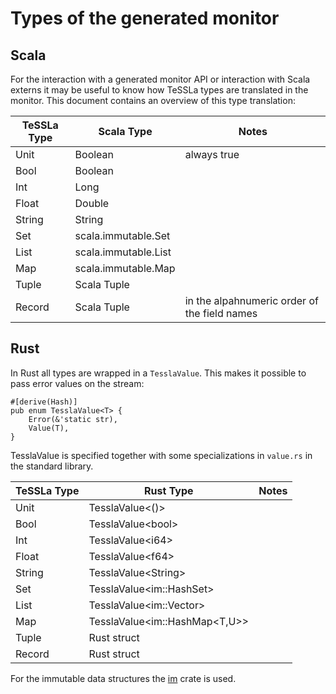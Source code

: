 # Types of the generated monitor 

## Scala

For the interaction with a generated monitor API or interaction with Scala externs it may be useful to know how TeSSLa types are translated in the monitor.
This document contains an overview of this type translation:


| TeSSLa Type   | Scala Type                | Notes                                                     |
|---            |---                        |---                                                        |
|  Unit         | Boolean                   | always true                                               |
|  Bool         | Boolean                   |                                                           |
|  Int          | Long                      |                                                           |
|  Float        | Double                    |                                                           |
|  String       | String                    |                                                           |
|  Set          | scala.immutable.Set       |                                                           |
|  List         | scala.immutable.List      |                                                           |
|  Map          | scala.immutable.Map       |                                                           |
|  Tuple        | Scala Tuple               |                                                           |
|  Record       | Scala Tuple               | in the alpahnumeric order of the field names              |

## Rust

In Rust all types are wrapped in a `TesslaValue`. This makes it possible to pass error values on the stream:

```
#[derive(Hash)]
pub enum TesslaValue<T> {
    Error(&'static str),
    Value(T),
}
```

TesslaValue is specified together with some specializations in `value.rs` in the standard library.

| TeSSLa Type   | Rust  Type                    | Notes                                                     |
|---            |---                            |---                                                        |
|  Unit         | TesslaValue<()>               |                                                           |
|  Bool         | TesslaValue&lt;bool>             |                                                           |
|  Int          | TesslaValue&lt;i64>              |                                                           |
|  Float        | TesslaValue&lt;f64>              |                                                           |
|  String       | TesslaValue&lt;String>           |                                                           |
|  Set          | TesslaValue<im::HashSet<T>>   |                                                           |
|  List         | TesslaValue<im::Vector<T>>    |                                                           |
|  Map          | TesslaValue<im::HashMap<T,U>> |                                                           |
|  Tuple        | Rust struct                   |                                                           |
|  Record       | Rust struct                   |                                                           |

For the immutable data structures the [im](https://docs.rs/im/15.0.0/im/) crate is used.
